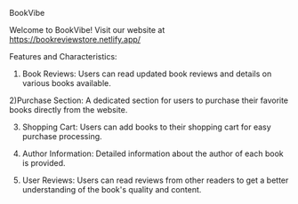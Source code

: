 
BookVibe

Welcome to BookVibe! Visit our website at https://bookreviewstore.netlify.app/

Features and Characteristics:

   1) Book Reviews: Users can read updated book reviews and details on various books available.

   2)Purchase Section: A dedicated section for users to purchase their favorite books directly from the website.

   3) Shopping Cart: Users can add books to their shopping cart for easy purchase processing.

   4) Author Information: Detailed information about the author of each book is provided.

   5) User Reviews: Users can read reviews from other readers to get a better understanding of the book's quality and content.
